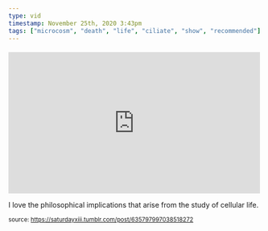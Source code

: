 ```yaml
---
type: vid
timestamp: November 25th, 2020 3:43pm
tags: ["microcosm", "death", "life", "ciliate", "show", "recommended"]
---
```

####
<iframe width="500" height="281"  id="youtube_iframe" src="https://www.youtube.com/embed/ibpdNqrtar0?feature=oembed&amp;enablejsapi=1&amp;origin=http://safe.txmblr.com&amp;wmode=opaque" frameborder="0" allow="accelerometer; autoplay; clipboard-write; encrypted-media; gyroscope; picture-in-picture" allowfullscreen></iframe>                    
                                            
I love the philosophical implications that arise from the study of cellular life.<br/>
 
                                                    
<small>source: https://saturdayxiii.tumblr.com/post/635797997038518272</small>